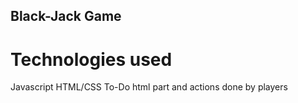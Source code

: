 ## Black-Jack Game

# Technologies used

Javascript
HTML/CSS
To-Do html part and actions done by players
